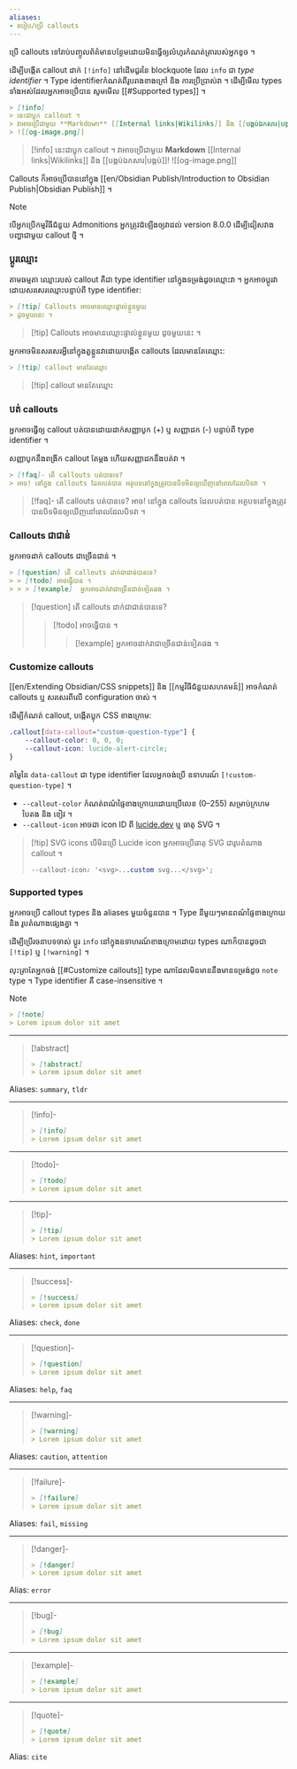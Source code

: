```yaml
---
aliases:
- របៀប/ប្រើ callouts
---
```


ប្រើ callouts ទៅរាប់បញ្ចូលព័ត៌មានបន្ថែមដោយមិនធ្វើឲ្យលំហូរកំណត់ត្រារបស់អ្នកខូច ។

ដើម្បីបង្កើត callout ដាក់ `[!info]` នៅដើមជួរនៃ blockquote ដែល `info` ជា _type identifier_ ។ Type identifier​​ កំណត់ពីរូបរាងខាងក្រៅ និង​​ ការប្រើប្រាស់វា ។ ដើម្បីមើល types ទាំងអស់ដែលអ្នកអាចប្រើ់បាន សូមមើល [[#Supported types]] ។

```markdown
> [!info]
> នេះជាប្លុក callout ។
> វាអាចប្រើជាមួយ **Markdown** [[Internal links|Wikilinks]] និង [[បង្កប់ឯកសារ|បង្កប់]]!
> ![[og-image.png]]
```

> [!info]
> នេះជាប្លុក callout ។
> វាអាចប្រើជាមួយ **Markdown** [[Internal links|Wikilinks]] និង [[បង្កប់ឯកសារ|បង្កប់]]!
> ![[og-image.png]]

Callouts ក៏អាចប្រើបាននៅក្នុង [[en/Obsidian Publish/Introduction to Obsidian Publish|Obsidian Publish]] ។

> [!note]
> បើអ្នកប្រើកម្មវិធីជំនួយ Admonitions អ្នកត្រូវដំឡើងឲ្យវាដល់ version 8.0.0 ដើម្បីជៀសវាងបញ្ហាជាមួយ​ callout ថ្មី ។

### ប្តូរឈ្មោះ

តាមធម្មតា ឈ្មោះរបស់ callout គឺជា type identifier នៅក្នុងទម្រង់ដូចឈ្មោះវា ។ អ្នកអាចប្តូរវាដោយសរសេរឈ្មោះបន្ទាប់ពី type identifier:

```markdown
> [!tip] Callouts​ អាចមានឈ្មោះផ្ទាល់ខ្លួនមួយ
> ដូចមួយនេះ ។
```

> [!tip] Callouts​ អាចមានឈ្មោះផ្ទាល់ខ្លួនមួយ
> ដូចមួយនេះ ។

អ្នកអាចមិនសរសេរអ្វីនៅក្នុងតួខ្លួនវាដោយបង្កើត callouts ដែលមានតែឈ្មោះ:

```markdown
> [!tip] callout មានតែឈ្មោះ
```

> [!tip] callout មានតែឈ្មោះ

### បត់ callouts

អ្នកអាចធ្វើឲ្យ callout បត់បានដោយដាក់សញ្ញាបូក (+) ឬ សញ្ញាដក (-) បន្ទាប់ពី type identifier ។

សញ្ញាបូកនឹងពង្រីក callout តែម្តង ហើយសញ្ញាដកនឹងបត់វា ។

```markdown
> [!faq]- តើ callouts បត់បានទេ?
> អាច! នៅក្នុង callouts ដែលបត់បាន អត្ថបទនៅក្នុងត្រូវបានបិទមិនឲ្យឃើញនៅពេលដែលបិទវា ។
```

> [!faq]- តើ callouts បត់បានទេ?
> អាច! នៅក្នុង callouts ដែលបត់បាន អត្ថបទនៅក្នុងត្រូវបានបិទមិនឲ្យឃើញនៅពេលដែលបិទវា ។

### Callouts ជាជាន់

អ្នកអាចដាក់ callouts ជាច្រើនជាន់ ។

```markdown
> [!question] តើ callouts ដាក់ជាជាន់បានទេ?
> > [!todo] អាចធ្វើបាន ។
> > > [!example]  អ្នកអាចដាក់វាជាច្រើនជាន់ទៀតផង ។
```

> [!question] តើ callouts ដាក់ជាជាន់បានទេ?
> > [!todo] អាចធ្វើបាន ។
> > > [!example]  អ្នកអាចដាក់វាជាច្រើនជាន់ទៀតផង ។

### Customize callouts

[[en/Extending Obsidian/CSS snippets]] និង [[កម្មវិធីជំនួយសហគមន៍]] អាចកំណត់ callouts ឬ សរសេរពីលើ configuration ចាស់ ។

ដើម្បីកំណត់ callout, បង្កើតប្លុក CSS ខាងក្រោម:

```css
.callout[data-callout="custom-question-type"] {
    --callout-color: 0, 0, 0;
    --callout-icon: lucide-alert-circle;
}
```

តម្លៃនៃ `data-callout` ជា type identifier ដែលអ្នកចង់ប្រើ ឧទាហរណ៍ `[!custom-question-type]` ។

- `--callout-color` កំណត់ពណ៌ផ្ទៃខាងក្រោយដោយប្រើលេខ (0–255) សម្រាប់ក្រហម បៃតង និង​ ខៀវ ។
- `--callout-icon` អាចជា icon ID ពី [lucide.dev](https://lucide.dev) ឬ ធាតុ SVG ។

> [!tip] SVG icons
> បើមិនប្រើ Lucide icon អ្នកអាចប្រើធាតុ SVG ជារូបតំណាង callout ។
>
> ```css
> --callout-icon: '<svg>...custom svg...</svg>';
> ```

### Supported types

អ្នកអាចប្រើ callout types និង aliases មួយចំនួនបាន ។ Type នីមួយៗមានពណ៌ផ្ទៃខាងក្រោយ និង រូបតំណាងផ្សេងគ្នា ។
 
ដើម្បីប្រើរចនាបទចាស់ ប្តូរ `info` នៅក្នុងឧទាហរណ៍ខាងក្រោមដោយ types ណាក៏បានដូចជា `[!tip]` ឬ `[!warning]` ។

លុះត្រាតែអ្នកចង់ [[#Customize callouts]] type ណាដែលមិនមាននឹងមានទម្រង់ដូច `note` type ។​ Type identifier គឺ case-insensitive ។

> [!note]
> ```md
> > [!note]
> > Lorem ipsum dolor sit amet
> ```

---

> [!abstract]
> ```md
> > [!abstract]
> > Lorem ipsum dolor sit amet
> ```

Aliases: `summary`, `tldr`

---

> [!info]-
> ```md
> > [!info]
> > Lorem ipsum dolor sit amet
> ```

---

> [!todo]-
> ```md
> > [!todo]
> > Lorem ipsum dolor sit amet
> ```

---

> [!tip]-
> ```md
> > [!tip]
> > Lorem ipsum dolor sit amet
> ```

Aliases: `hint`, `important`

---

> [!success]-
> ```md
> > [!success]
> > Lorem ipsum dolor sit amet
> ```

Aliases: `check`, `done`

---

> [!question]-
> ```md
> > [!question]
> > Lorem ipsum dolor sit amet
> ```

Aliases: `help`, `faq`

---

> [!warning]-
>  ```md
> > [!warning]
> > Lorem ipsum dolor sit amet
> ```

Aliases: `caution`, `attention`

---

> [!failure]-
> ```md
> > [!failure]
> > Lorem ipsum dolor sit amet
> ```

Aliases: `fail`, `missing`

---

> [!danger]-
> ```md
> > [!danger]
> > Lorem ipsum dolor sit amet
> ```

Alias: `error`

---

> [!bug]-
> ```md
> > [!bug]
> > Lorem ipsum dolor sit amet
> ```

---

> [!example]-
> ```md
> > [!example]
> > Lorem ipsum dolor sit amet
> ```

---

> [!quote]-
> ```md
> > [!quote]
> > Lorem ipsum dolor sit amet
> ```

Alias: `cite`
